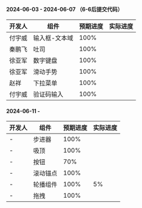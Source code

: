 #### 2024-06-03 - 2024-06-07 （6-6后提交代码） 
|开发人	|组件			|预期进度	|实际进度	|
|---	|---			|---		|---		|
|付宇威	|输入框-文本域	|100%		|			|
|秦鹏飞	|吐司			|100%		|			|
|徐亚军	|数字键盘		|100%		|			|
|徐亚军	|滑动手势		|100%		|			|
|赵祥	|下拉菜单		|100%		|			|
|付宇威	|验证码输入		|100%		|			|

#### 2024-06-11 - 
|开发人	|组件		|预期进度	|实际进度	|
|---	|---		|---		|---		|
|-		|步进器		|100%		|			|
|-		|吸顶		|100%		|			|
|-		|按钮		|70%		|			|
|-		|滚动锚点	|100%		|			|
|-		|轮播组件	|100%		|	5%		|
|-		|拖拽		|100%		|			|